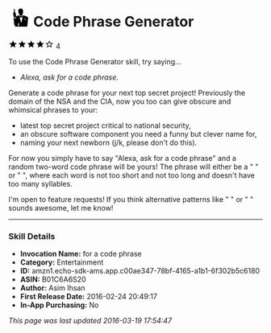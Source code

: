 # &nbsp;<img src="app_icon" alt="Code Phrase Generator icon" width="36"> Code Phrase Generator
![4 stars](../../../images/ic_star_black_18dp_1x.png)![4 stars](../../../images/ic_star_black_18dp_1x.png)![4 stars](../../../images/ic_star_black_18dp_1x.png)![4 stars](../../../images/ic_star_black_18dp_1x.png)![4 stars](../../../images/ic_star_border_black_18dp_1x.png) 4

To use the Code Phrase Generator skill, try saying...

* *Alexa, ask for a code phrase.*

Generate a code phrase for your next top secret project! Previously the domain of the NSA and the CIA, now you too can give obscure and whimsical phrases to your:

- latest top secret project critical to national security,
- an obscure software component you need a funny but clever name for,
- naming your next newborn (j/k, please don't do this).

For now you simply have to say "Alexa, ask for a code phrase" and a random two-word code phrase will be yours! The phrase will either be a "<noun> <noun>" or "<adjective> <noun>", where each word is not too short and not too long and doesn't have too many syllables.

I'm open to feature requests! If you think alternative patterns like "<color> <animal>" or "<temperature> <material>" sounds awesome, let me know!

***

### Skill Details

* **Invocation Name:** for a code phrase
* **Category:** Entertainment
* **ID:** amzn1.echo-sdk-ams.app.c00ae347-78bf-4165-a1b1-6f302b5c6180
* **ASIN:** B01C6A6S20
* **Author:** Asim Ihsan
* **First Release Date:** 2016-02-24 20:49:17
* **In-App Purchasing:** No

*This page was last updated 2016-03-19 17:54:47*
